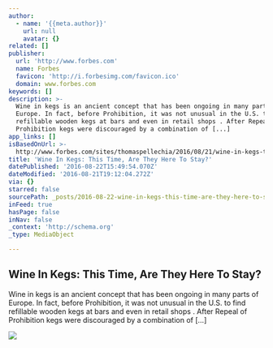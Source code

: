 ```yaml
---
author:
  - name: '{{meta.author}}'
    url: null
    avatar: {}
related: []
publisher:
  url: 'http://www.forbes.com'
  name: Forbes
  favicon: 'http://i.forbesimg.com/favicon.ico'
  domain: www.forbes.com
keywords: []
description: >-
  Wine in kegs is an ancient concept that has been ongoing in many parts of
  Europe. In fact, before Prohibition, it was not unusual in the U.S. to find
  refillable wooden kegs at bars and even in retail shops . After Repeal of
  Prohibition kegs were discouraged by a combination of [...]
app_links: []
isBasedOnUrl: >-
  http://www.forbes.com/sites/thomaspellechia/2016/08/21/wine-in-kegs-this-time-are-they-here-to-stay%E2%80%A8/#57140a0aa499
title: 'Wine In Kegs: This Time, Are They Here To Stay?'
datePublished: '2016-08-22T15:49:54.070Z'
dateModified: '2016-08-21T19:12:04.272Z'
via: {}
starred: false
sourcePath: _posts/2016-08-22-wine-in-kegs-this-time-are-they-here-to-stay.md
inFeed: true
hasPage: false
inNav: false
_context: 'http://schema.org'
_type: MediaObject

---
```

<article style=""><h1>Wine In Kegs: This Time, Are They Here To Stay?</h1><p>Wine in kegs is an ancient concept that has been ongoing in many parts of Europe. In fact, before Prohibition, it was not unusual in the U.S. to find refillable wooden kegs at bars and even in retail shops . After Repeal of Prohibition kegs were discouraged by a combination of [...]</p><img src="http://specials-images.forbesimg.com/imageserve/455593279/640x434.jpg?fit=scale" /></article>